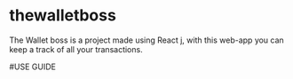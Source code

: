 # thewalletboss
The Wallet boss is a project made using React j, with this web-app you can keep a track of all your transactions.

#USE GUIDE

